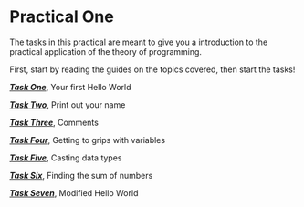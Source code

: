 # Practical One

The tasks in this practical are meant to give you a introduction to the practical application of the theory of programming.

First, start by reading the guides on the topics covered, then start the tasks!


**_[Task One](https://github.com/fslcoding/Practical-1/blob/main/Task-1)_**, 
Your first Hello World <br>

**_[Task Two](https://github.com/fslcoding/Practical-1/blob/main/Task-2)_**, 
Print out your name <br>

**_[Task Three](https://github.com/fslcoding/Practical-1/blob/main/Task-3)_**, 
Comments <br>

**_[Task Four](https://github.com/fslcoding/Practical-1/blob/main/Task-4)_**, 
Getting to grips with variables <br>

**_[Task Five](https://github.com/fslcoding/Practical-1/blob/main/Task-5)_**, 
Casting data types <br>

**_[Task Six](https://github.com/fslcoding/Practical-1/blob/main/Task-6)_**, 
Finding the sum of numbers <br>

**_[Task Seven](https://github.com/fslcoding/Practical-1/blob/main/Task-7)_**, 
Modified Hello World